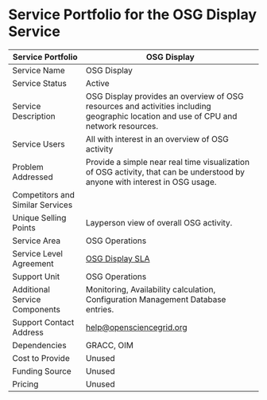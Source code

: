 # Service Portfolio for the OSG Display Service

| Service Portfolio     | OSG Display | 
|-----------------------|-------------|
| Service Name        | OSG Display | 
| Service Status      | Active      |
| Service Description | OSG Display provides an overview of OSG resources and activities including geographic location and use of CPU and network resources. |
| Service Users       | All with interest in an overview of OSG activity |
| Problem Addressed   | Provide a simple near real time visualization of OSG activity, that can be understood by anyone with interest in OSG usage. |
| Competitors and Similar Services | | 
| Unique Selling Points | Layperson view of overall OSG activity. | 
| Service Area        | OSG Operations |
| Service Level Agreement | [OSG Display SLA](https://github.com/opensciencegrid/operations/blob/master/docs/SLA/display.md) |
| Support Unit        | OSG Operations | 
| Additional Service Components | Monitoring, Availability calculation, Configuration Management Database entries. | 
| Support Contact Address | help@opensciencegrid.org | 
| Dependencies | GRACC, OIM |
| Cost to Provide | Unused |
| Funding Source | Unused | 
| Pricing | Unused | 
